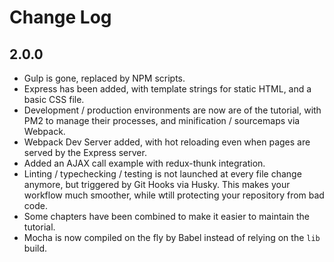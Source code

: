 # Change Log

## 2.0.0

- Gulp is gone, replaced by NPM scripts.
- Express has been added, with template strings for static HTML, and a basic CSS file.
- Development / production environments are now are of the tutorial, with PM2 to manage their processes, and minification / sourcemaps via Webpack.
- Webpack Dev Server added, with hot reloading even when pages are served by the Express server.
- Added an AJAX call example with redux-thunk integration.
- Linting / typechecking / testing is not launched at every file change anymore, but triggered by Git Hooks via Husky. This makes your workflow much smoother, while wtill protecting your repository from bad code.
- Some chapters have been combined to make it easier to maintain the tutorial.
- Mocha is now compiled on the fly by Babel instead of relying on the `lib` build.

